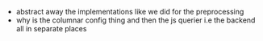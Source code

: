 - abstract away the implementations like we did for the preprocessing
- why is the columnar config thing and then the js querier i.e the backend all in separate places
